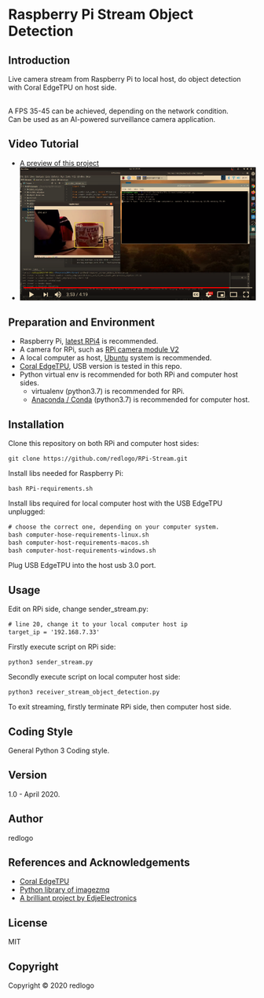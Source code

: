 # Raspberry Pi Stream Object Detection
## Introduction
Live camera stream from Raspberry Pi to local host, do object detection with Coral EdgeTPU on host side.

<br>A FPS 35-45 can be achieved, depending on the network condition. 
<br>Can be used as an AI-powered surveillance camera application.
## Video Tutorial
* [A preview of this project](https://www.youtube.com/watch?v=PCdNH4zSNug)
* [![Foo](meta/preview.png)](https://www.youtube.com/watch?v=PCdNH4zSNug)
## Preparation and Environment
* Raspberry Pi, [latest RPi4](https://www.raspberrypi.org/products/raspberry-pi-4-model-b/) is recommended.
* A camera for RPi, such as [RPi camera module V2](https://www.raspberrypi.org/products/camera-module-v2/)
* A local computer as host, [Ubuntu](https://ubuntu.com/) system is recommended.
* [Coral EdgeTPU](https://coral.ai/products/accelerator/), USB version is tested in this repo.
* Python virtual env is recommended for both RPi and computer host sides.
  * virtualenv (python3.7) is recommended for RPi.
  * [Anaconda / Conda](https://www.anaconda.com/) (python3.7) is recommended for computer host.
## Installation
Clone this repository on both RPi and computer host sides:
```
git clone https://github.com/redlogo/RPi-Stream.git
```
Install libs needed for Raspberry Pi:
```
bash RPi-requirements.sh
```
Install libs required for local computer host with the USB EdgeTPU unplugged:
```
# choose the correct one, depending on your computer system.
bash computer-hose-requirements-linux.sh
bash computer-host-requirements-macos.sh
bash computer-host-requirements-windows.sh
```
Plug USB EdgeTPU into the host usb 3.0 port.
## Usage
Edit on RPi side, change sender_stream.py:
```
# line 20, change it to your local computer host ip
target_ip = '192.168.7.33'  
```
Firstly execute script on RPi side:
```
python3 sender_stream.py
```
Secondly execute script on local computer host side:
```
python3 receiver_stream_object_detection.py
```
To exit streaming, firstly terminate RPi side, then computer host side.
## Coding Style
General Python 3 Coding style.
## Version
1.0 - April 2020.
## Author
redlogo
## References and Acknowledgements
* [Coral EdgeTPU](https://coral.ai/)
* [Python library of imagezmq](https://github.com/jeffbass/imagezmq)
* [A brilliant project by EdjeElectronics](https://github.com/EdjeElectronics/TensorFlow-Lite-Object-Detection-on-Android-and-Raspberry-Pi)
## License
MIT
## Copyright
Copyright © 2020 redlogo
